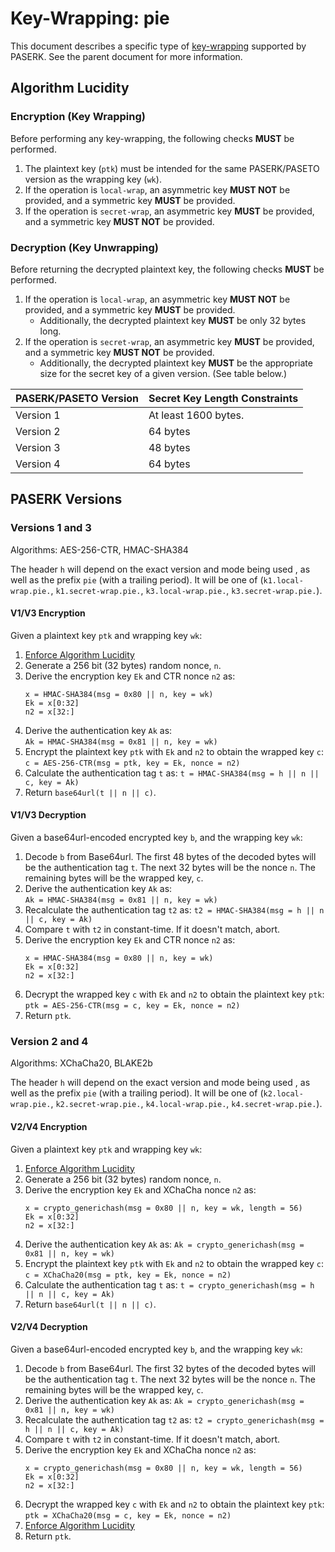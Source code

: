 # Key-Wrapping: pie

This document describes a specific type of [key-wrapping](../Wrap.md)
supported by PASERK. See the parent document for more information.

## Algorithm Lucidity

### Encryption (Key Wrapping)

Before performing any key-wrapping, the following checks **MUST** be performed.

1. The plaintext key (`ptk`) must be intended for the same PASERK/PASETO version
   as the wrapping key (`wk`).
2. If the operation is `local-wrap`, an asymmetric key **MUST NOT** be provided,
   and a symmetric key **MUST** be provided.
3. If the operation is `secret-wrap`, an asymmetric key **MUST** be provided, 
   and a symmetric key **MUST NOT** be provided.

### Decryption (Key Unwrapping)

Before returning the decrypted plaintext key, the following checks **MUST** be performed.

1. If the operation is `local-wrap`, an asymmetric key **MUST NOT** be provided,
   and a symmetric key **MUST** be provided.
   * Additionally, the decrypted plaintext key **MUST** be only 32 bytes long.
2. If the operation is `secret-wrap`, an asymmetric key **MUST** be provided,
   and a symmetric key **MUST NOT** be provided.
   * Additionally, the decrypted plaintext key **MUST** be the appropriate size for
     the secret key of a given version. (See table below.)

| PASERK/PASETO Version | Secret Key Length Constraints |
|---|---|
| Version 1 | At least 1600 bytes. |
| Version 2 | 64 bytes |
| Version 3 | 48 bytes |
| Version 4 | 64 bytes |

## PASERK Versions

### Versions 1 and 3

Algorithms: AES-256-CTR, HMAC-SHA384

The header `h` will depend on the exact version and mode being used
, as well as the prefix `pie` (with a trailing period). It will be one of
(`k1.local-wrap.pie.`, `k1.secret-wrap.pie.`, `k3.local-wrap.pie.`, 
`k3.secret-wrap.pie.`).

#### V1/V3 Encryption

Given a plaintext key `ptk` and wrapping key `wk`:

1. [Enforce Algorithm Lucidity](#algorithm-lucidity)
2. Generate a 256 bit (32 bytes) random nonce, `n`.
3. Derive the encryption key `Ek` and CTR nonce `n2` as:
   ```
   x = HMAC-SHA384(msg = 0x80 || n, key = wk)
   Ek = x[0:32]
   n2 = x[32:]
   ```
4. Derive the authentication key `Ak` as:  
   `Ak = HMAC-SHA384(msg = 0x81 || n, key = wk)`
5. Encrypt the plaintext key `ptk` with `Ek` and `n2` to obtain the 
   wrapped key `c`:  
   `c = AES-256-CTR(msg = ptk, key = Ek, nonce = n2)`
6. Calculate the authentication tag `t` as:
   `t = HMAC-SHA384(msg = h || n || c, key = Ak)`
7. Return `base64url(t || n || c)`.

#### V1/V3 Decryption

Given a base64url-encoded encrypted key `b`, and the wrapping key `wk`:

1. Decode `b` from Base64url. The first 48 bytes of the decoded bytes will
   be the authentication tag `t`. The next 32 bytes will be the nonce `n`.
   The remaining bytes will be the wrapped key, `c`. 
2. Derive the authentication key `Ak` as:    
   `Ak = HMAC-SHA384(msg = 0x81 || n, key = wk)`
3. Recalculate the authentication tag `t2` as:
   `t2 = HMAC-SHA384(msg = h || n || c, key = Ak)`
4. Compare `t` with `t2` in constant-time. If it doesn't match, abort.
5. Derive the encryption key `Ek` and CTR nonce `n2` as:
   ```
   x = HMAC-SHA384(msg = 0x80 || n, key = wk)
   Ek = x[0:32]
   n2 = x[32:]
   ``` 
6. Decrypt the wrapped key `c` with `Ek` and `n2` to obtain the
   plaintext key `ptk`:  
   `ptk = AES-256-CTR(msg = c, key = Ek, nonce = n2)`
7. Return `ptk`.

### Version 2 and 4

Algorithms: XChaCha20, BLAKE2b

The header `h` will depend on the exact version and mode being used
, as well as the prefix `pie` (with a trailing period). It will be one of
(`k2.local-wrap.pie.`, `k2.secret-wrap.pie.`, `k4.local-wrap.pie.`,
`k4.secret-wrap.pie.`).

#### V2/V4 Encryption

Given a plaintext key `ptk` and wrapping key `wk`:

1. [Enforce Algorithm Lucidity](#algorithm-lucidity)
2. Generate a 256 bit (32 bytes) random nonce, `n`.
3. Derive the encryption key `Ek` and XChaCha nonce `n2` as:
   ```
   x = crypto_generichash(msg = 0x80 || n, key = wk, length = 56)
   Ek = x[0:32]
   n2 = x[32:]
   ```
4. Derive the authentication key `Ak` as:
   `Ak = crypto_generichash(msg = 0x81 || n, key = wk)`
5. Encrypt the plaintext key `ptk` with `Ek` and `n2` to obtain the
   wrapped key `c`:  
   `c = XChaCha20(msg = ptk, key = Ek, nonce = n2)`
6. Calculate the authentication tag `t` as:
   `t = crypto_generichash(msg = h || n || c, key = Ak)`
7. Return `base64url(t || n || c)`.

#### V2/V4 Decryption

Given a base64url-encoded encrypted key `b`, and the wrapping key `wk`:

1. Decode `b` from Base64url. The first 32 bytes of the decoded bytes will
   be the authentication tag `t`. The next 32 bytes will be the nonce `n`.
   The remaining bytes will be the wrapped key, `c`.
2. Derive the authentication key `Ak` as:
   `Ak = crypto_generichash(msg = 0x81 || n, key = wk)`
3. Recalculate the authentication tag `t2` as:
   `t2 = crypto_generichash(msg = h || n || c, key = Ak)`
4. Compare `t` with `t2` in constant-time. If it doesn't match, abort.
5. Derive the encryption key `Ek` and XChaCha nonce `n2` as:
   ```
   x = crypto_generichash(msg = 0x80 || n, key = wk, length = 56)
   Ek = x[0:32]
   n2 = x[32:]
   ```
6. Decrypt the wrapped key `c` with `Ek` and `n2` to obtain the
   plaintext key `ptk`:  
   `ptk = XChaCha20(msg = c, key = Ek, nonce = n2)`
7. [Enforce Algorithm Lucidity](#algorithm-lucidity)
8. Return `ptk`.
